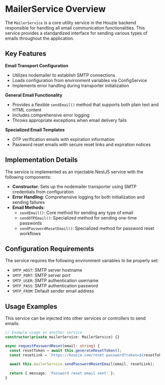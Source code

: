 # MailerService Overview

The `MailerService` is a core utility service in the Houzie backend responsible for handling all email communication functionalities. This service provides a standardized interface for sending various types of emails throughout the application.

## Key Features

**Email Transport Configuration**

- Utilizes nodemailer to establish SMTP connections
- Loads configuration from environment variables via ConfigService
- Implements error handling during transporter initialization

**General Email Functionality**

- Provides a flexible `sendEmail()` method that supports both plain text and HTML content
- Includes comprehensive error logging
- Throws appropriate exceptions when email delivery fails

**Specialized Email Templates**

- OTP verification emails with expiration information
- Password reset emails with secure reset links and expiration notices

## Implementation Details

The service is implemented as an injectable NestJS service with the following components:

- **Constructor**: Sets up the nodemailer transporter using SMTP credentials from configuration
- **Error Handling**: Comprehensive logging for both initialization and sending failures
- **Email Methods**:
  - `sendEmail()`: Core method for sending any type of email
  - `sendOTPEmail()`: Specialized method for sending one-time passwords
  - `sendPasswordResetEmail()`: Specialized method for password reset workflows

## Configuration Requirements

The service requires the following environment variables to be properly set:

- `SMTP_HOST`: SMTP server hostname
- `SMTP_PORT`: SMTP server port
- `SMTP_USER`: SMTP authentication username
- `SMTP_PASS`: SMTP authentication password
- `SMTP_FROM`: Default sender email address

## Usage Examples

This service can be injected into other services or controllers to send emails:

```typescript
// Example usage in another service
constructor(private mailerService: MailerService) {}

async requestPasswordReset(email: string) {
  const resetToken = await this.generateResetToken();
  const resetLink = `https://houzie.com/reset-password?token=${resetToken}`;
  
  await this.mailerService.sendPasswordResetEmail(email, resetLink);
  
  return { message: 'Password reset email sent' };
}
```
